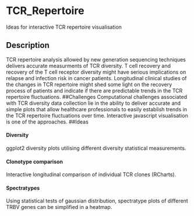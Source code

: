 # TCR_Repertoire
Ideas for interactive TCR repertoire visualisation
## Description
TCR repertoire analysis allowed by new generation sequencing techniques delivers accurate measurments of TCR diversity. T cell recovery and recovery of the T cell receptor diversity might have serious implications on relapse and infection risk in cancer patients. Longitudinal clinical studies of the changes in TCR repertoire might shed some light on the recovery process of patients and indicate if there are predictable trends in the TCR repertoire fluctuations. 
##Challenges
Computational challenges associated with TCR diversity data collection lie in the ability to deliver accurate and simple plots that allow healthcare professionals to easily establish trends in the TCR repertoire fluctuations over time. Interactive javascript visualisation is one of the approaches. 
##Ideas
#### Diversity
ggplot2 diversity plots utilising different diversity statistical measurements.
#### Clonotype comparison 
Interactive longitudinal comparison of individual TCR clones (RCharts).
#### Spectratypes
Using statistical tests of gaussian distribution, spectratype plots of different TRBV genes can be simplified in a heatmap.
